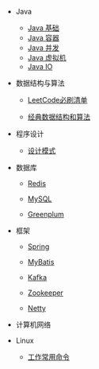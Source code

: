 - Java

    - [Java 基础](java/basics.md)
    - [Java 容器](java/container.md)
    - [Java 并发](java/concurrent.md)
    - [Java 虚拟机](java/jvm.md)
    - [Java IO](java/io.md)

- 数据结构与算法

    - [LeetCode必刷清单](algorithm/leetCodeList.md)

    - [经典数据结构和算法](algorithm/classical.md)

- 程序设计

    - [设计模式](programming/designPattern.md)

- 数据库

    - [Redis](database/redis.md)

    - [MySQL](database/mysql.md)

    - [Greenplum](database/gp.md)

- 框架

    - [Spring](frame/spring.md)

    - [MyBatis](frame/mybatis.md)

    - [Kafka](frame/kafka.md)

    - [Zookeeper](frame/zookeeper.md)

    - [Netty](frame/netty.md)

- 计算机网络

- Linux

    - [工作常用命令](linux/commands.md)